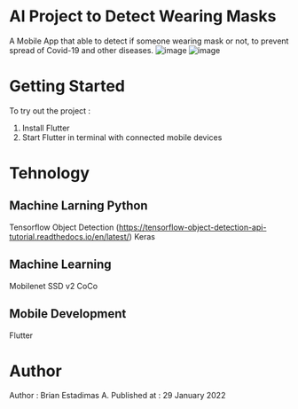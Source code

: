 # AI Project to Detect Wearing Masks
A Mobile App that able to detect if someone wearing mask or not, to prevent spread of Covid-19 and other diseases.
![image](https://user-images.githubusercontent.com/28497662/151655653-d2461875-702a-4226-a6a9-3fde86e52f53.png)
![image](https://user-images.githubusercontent.com/28497662/151655662-5b257428-e74f-4887-8511-d6ba9f1e2696.png)


# Getting Started
To try out the project :
1. Install Flutter
2. Start Flutter in terminal with connected mobile devices

# Tehnology
## Machine Larning Python
Tensorflow Object Detection (https://tensorflow-object-detection-api-tutorial.readthedocs.io/en/latest/)
Keras

## Machine Learning
Mobilenet SSD v2 CoCo

## Mobile Development
Flutter

# Author
Author : Brian Estadimas A.
Published at : 29 January 2022
